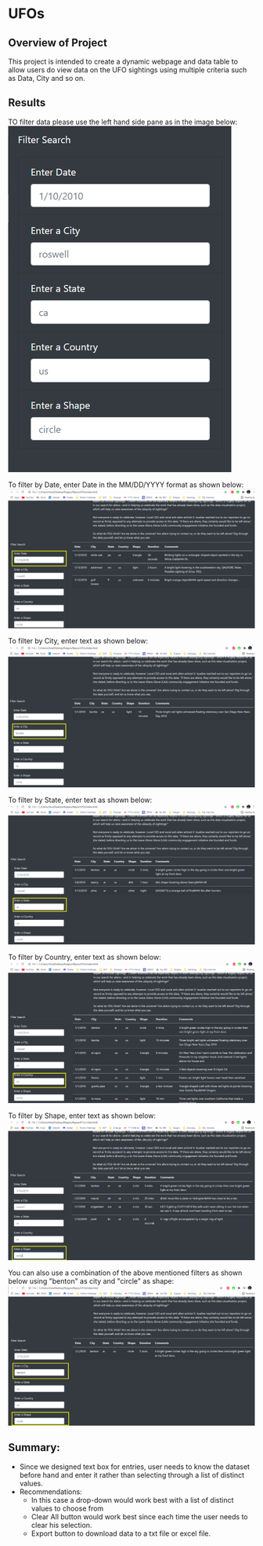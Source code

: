 # UFOs

## Overview of Project
This project is intended to create a dynamic webpage and data table to allow users do view data on the UFO sightings using multiple criteria such as Data, City and so on. 

## Results
TO filter data please use the left hand side pane as in the image below:
![](https://github.com/c3crocks/UFOs/blob/main/static/images/filters.PNG)

To filter by Date, enter Date in the MM/DD/YYYY format as shown below:
![](https://github.com/c3crocks/UFOs/blob/main/static/images/Date_Filter.PNG)

To filter by City, enter text as shown below:
![](https://github.com/c3crocks/UFOs/blob/main/static/images/city_filter.PNG)

To filter by State, enter text as shown below:
![](https://github.com/c3crocks/UFOs/blob/main/static/images/state_filter.PNG)

To filter by Country, enter text as shown below:
![](https://github.com/c3crocks/UFOs/blob/main/static/images/country_filter.PNG)

To filter by Shape, enter text as shown below:
![](https://github.com/c3crocks/UFOs/blob/main/static/images/shape_filter.PNG)

You can also use a combination of the above mentioned filters as shown below using "benton" as city and "circle" as shape:
![](https://github.com/c3crocks/UFOs/blob/main/static/images/combo_filter.PNG)

## Summary:
- Since we designed text box for entries, user needs to know the dataset before hand and enter it rather than selecting through a list of distinct values. 
- Recommendations:
	- In this case a drop-down would work best with a list of distinct values to choose from
	- Clear All button would work best since each time the user needs to clear his selection.
	- Export button to download data to a txt file or excel file.
